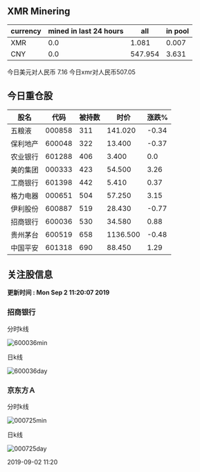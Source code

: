 ## XMR Minering

|currency|mined in last 24 hours|all|in pool|
|---|---|---|---|
|XMR|0.0|1.081|0.007|
|CNY|0.0|547.954|3.631|

今日美元对人民币 7.16	今日xmr对人民币507.05


## 今日重仓股 

|股名|代码|被持数|时价|涨跌%|
|---|---|---|---|---|
|五粮液|000858|311|141.020|-0.34|
|保利地产|600048|322|13.400|-0.37|
|农业银行|601288|406|3.400|0.0|
|美的集团|000333|423|54.500|3.26|
|工商银行|601398|442|5.410|0.37|
|格力电器|000651|504|57.250|3.15|
|伊利股份|600887|519|28.430|-0.77|
|招商银行|600036|530|34.580|0.88|
|贵州茅台|600519|658|1136.500|-0.48|
|中国平安|601318|690|88.450|1.29|

## 关注股信息
**更新时间 : Mon Sep  2 11:20:07 2019**
### 招商银行 
分时k线

![600036min](http://image.sinajs.cn/newchart/min/n/sh600036.gif)

日k线

![600036day](http://image.sinajs.cn/newchart/daily/n/sh600036.gif)

### 京东方Ａ 
分时k线

![000725min](http://image.sinajs.cn/newchart/min/n/sz000725.gif)

日k线

![000725day](http://image.sinajs.cn/newchart/daily/n/sz000725.gif)

2019-09-02 11:20